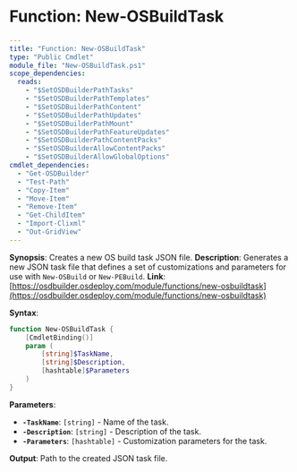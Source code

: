 # Function: New-OSBuildTask

```yaml
---
title: "Function: New-OSBuildTask"
type: "Public Cmdlet"
module_file: "New-OSBuildTask.ps1"
scope_dependencies:
  reads:
    - "$SetOSDBuilderPathTasks"
    - "$SetOSDBuilderPathTemplates"
    - "$SetOSDBuilderPathContent"
    - "$SetOSDBuilderPathUpdates"
    - "$SetOSDBuilderPathMount"
    - "$SetOSDBuilderPathFeatureUpdates"
    - "$SetOSDBuilderPathContentPacks"
    - "$SetOSDBuilderAllowContentPacks"
    - "$SetOSDBuilderAllowGlobalOptions"
cmdlet_dependencies:
  - "Get-OSDBuilder"
  - "Test-Path"
  - "Copy-Item"
  - "Move-Item"
  - "Remove-Item"
  - "Get-ChildItem"
  - "Import-Clixml"
  - "Out-GridView"
---
```

**Synopsis**: Creates a new OS build task JSON file.
**Description**: Generates a new JSON task file that defines a set of customizations and parameters for use with `New-OSBuild` or `New-PEBuild`.
**Link**: [https://osdbuilder.osdeploy.com/module/functions/new-osbuildtask](https://osdbuilder.osdeploy.com/module/functions/new-osbuildtask)

**Syntax**:
```powershell
function New-OSBuildTask {
    [CmdletBinding()]
    param (
        [string]$TaskName,
        [string]$Description,
        [hashtable]$Parameters
    )
}
```

**Parameters**:
*   **`-TaskName`**: `[string]` - Name of the task.
*   **`-Description`**: `[string]` - Description of the task.
*   **`-Parameters`**: `[hashtable]` - Customization parameters for the task.

**Output**: Path to the created JSON task file.
